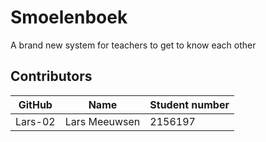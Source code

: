 # Smoelenboek
A brand new system for teachers to get to know each other


## Contributors

| GitHub          | Name                  | Student number |
| --------------- | --------------------- | -------------- |
| Lars-02         | Lars Meeuwsen         | 2156197        |
